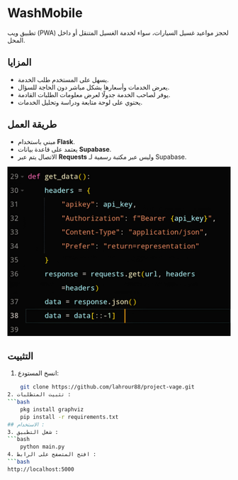# WashMobile

تطبيق ويب (PWA) لحجز مواعيد غسيل السيارات، سواء لخدمة الغسيل المتنقل أو داخل المحل.  

## المزايا
- يسهل على المستخدم طلب الخدمة.  
- يعرض الخدمات وأسعارها بشكل مباشر دون الحاجة للسؤال.  
- يوفر لصاحب الخدمة جدولًا لعرض معلومات الطلبات القادمة.  
- يحتوي على لوحة متابعة ودراسة وتحليل الخدمات.  

## طريقة العمل
- مبني باستخدام **Flask**.  
- يعتمد على قاعدة بيانات **Supabase**.  
- الاتصال يتم عبر **Requests** وليس عبر مكتبة رسمية لـ Supabase.  

![واجهة التطبيق](static/images/code.jpg)  

## التثبيت
1. انسخ المستودع:  
```bash
    git clone https://github.com/lahrour88/project-vage.git
2. تثبيت المتطلبات :
```bash
    pkg install graphviz
    pip install -r requirements.txt
## الاستخدام :
3. شغل التطبيق :
```bash
    python main.py
4. افتح المتصفح على الرابط :
```bash
http://localhost:5000
